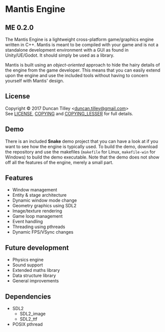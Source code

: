 # Mantis Engine
## ME 0.2.0
The Mantis Engine is a lightweight cross-platform game/graphics engine written
in C++. Mantis is meant to be compiled with your game and is not a standalone
development environment with a GUI as found in Unity/UE/Godot. It should simply
be used as a library.

Mantis is built using an *object-oriented* approach to hide the hairy details
of the engine from the game developer. This means that you can easily extend
upon the engine and use the included tools without having to concern yourself
with Mantis' design.

## License
Copyright &copy; 2017 Duncan Tilley <<duncan.tilley@gmail.com>>  
See [LICENSE](LICENSE), [COPYING](COPYING) and [COPYING_LESSER](COPYING_LESSER)
for full details.

## Demo
There is an included __Snake__ demo project that you can have a look at if you
want to see how the engine is typically used. To build the demo, download the
repository and use the makefiles (`makefile` for Linux, `makefile-win` for
Windows) to build the demo executable. Note that the demo does not show off all
the features of the engine, merely a small part.

## Features
* Window management
* Entity & stage architecture
* Dynamic window mode change
* Geometry graphics using SDL2
* Image/texture rendering
* Game loop management
* Event handling
* Threading using pthreads
* Dynamic FPS/VSync changes

## Future development
* Physics engine
* Sound support
* Extended maths library
* Data structure library
* General improvements

## Dependencies
* SDL2
  * SDL2_image
  * SDL2_ttf
* POSIX pthread
